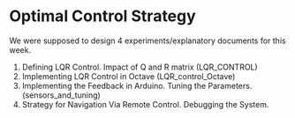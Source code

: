 # Optimal Control Strategy
We were supposed to design 4 experiments/explanatory documents for this week.
1. Defining LQR Control. Impact of Q and R matrix (LQR_CONTROL)
2. Implementing LQR Control in Octave (LQR_control_Octave)
3. Implementing the Feedback in Arduino. Tuning the Parameters. (sensors_and_tuning)
4. Strategy for Navigation Via Remote Control. Debugging the System.

